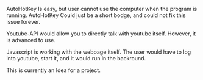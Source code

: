 AutoHotKey Is easy, but user cannot use the computer when the program is running. AutoHotKey Could just be a short bodge, and could not fix this issue forever.

Youtube-API would allow you to directly talk with youtube itself. However, it is advanced to use.

Javascript is working with the webpage itself. The user would have to log into youtube, start it, and it would run in the backround. 

This is currently an Idea for a project. 
